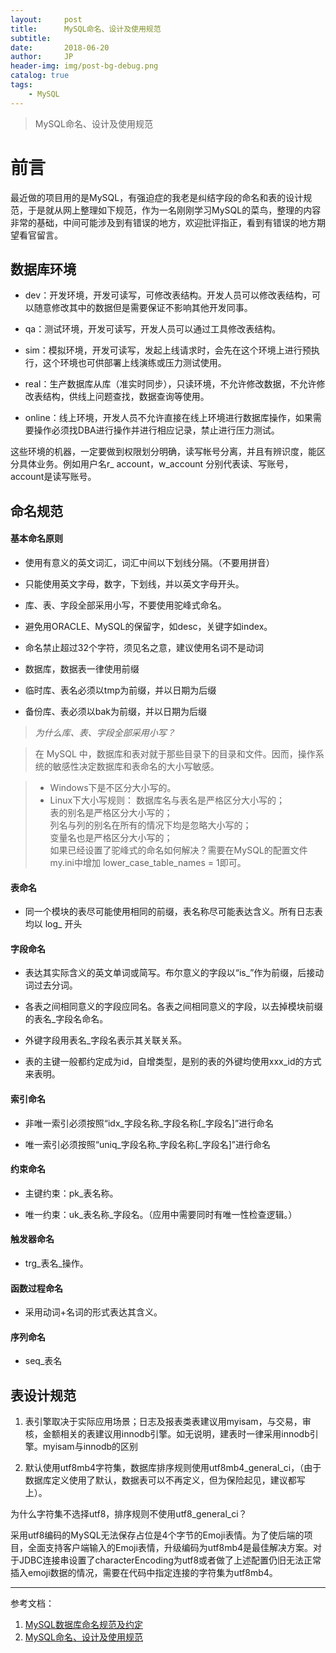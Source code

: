 ```yaml
---
layout:     post
title:      MySQL命名、设计及使用规范
subtitle:   
date:       2018-06-20
author:     JP
header-img: img/post-bg-debug.png
catalog: true
tags:
    - MySQL
---
```


> MySQL命名、设计及使用规范

# 前言

最近做的项目用的是MySQL，有强迫症的我老是纠结字段的命名和表的设计规范，于是就从网上整理如下规范，作为一名刚刚学习MySQL的菜鸟，整理的内容非常的基础，中间可能涉及到有错误的地方，欢迎批评指正，看到有错误的地方期望看官留言。


## 数据库环境



- dev：开发环境，开发可读写，可修改表结构。开发人员可以修改表结构，可以随意修改其中的数据但是需要保证不影响其他开发同事。


- qa：测试环境，开发可读写，开发人员可以通过工具修改表结构。


- sim：模拟环境，开发可读写，发起上线请求时，会先在这个环境上进行预执行，这个环境也可供部署上线演练或压力测试使用。


- real：生产数据库从库（准实时同步），只读环境，不允许修改数据，不允许修改表结构，供线上问题查找，数据查询等使用。


- online：线上环境，开发人员不允许直接在线上环境进行数据库操作，如果需要操作必须找DBA进行操作并进行相应记录，禁止进行压力测试。

这些环境的机器，一定要做到权限划分明确，读写帐号分离，并且有辨识度，能区分具体业务。例如用户名r_ account，w_account 分别代表读、写账号，account是读写账号。

## 命名规范

#### 基本命名原则


- 使用有意义的英文词汇，词汇中间以下划线分隔。（不要用拼音）


- 只能使用英文字母，数字，下划线，并以英文字母开头。


- 库、表、字段全部采用小写，不要使用驼峰式命名。


- 避免用ORACLE、MySQL的保留字，如desc，关键字如index。


- 命名禁止超过32个字符，须见名之意，建议使用名词不是动词


- 数据库，数据表一律使用前缀


- 临时库、表名必须以tmp为前缀，并以日期为后缀


- 备份库、表必须以bak为前缀，并以日期为后缀


> *为什么库、表、字段全部采用小写？* 


> 在 MySQL 中，数据库和表对就于那些目录下的目录和文件。因而，操作系统的敏感性决定数据库和表命名的大小写敏感。


> - Windows下是不区分大小写的。
> - Linux下大小写规则：
>  数据库名与表名是严格区分大小写的；<br>
>  表的别名是严格区分大小写的；<br>
>  列名与列的别名在所有的情况下均是忽略大小写的；<br>
>  变量名也是严格区分大小写的；<br>
>  如果已经设置了驼峰式的命名如何解决？需要在MySQL的配置文件my.ini中增加 lower_case_table_names = 1即可。


#### 表命名

- 同一个模块的表尽可能使用相同的前缀，表名称尽可能表达含义。所有日志表均以 log_ 开头

#### 字段命名

- 表达其实际含义的英文单词或简写。布尔意义的字段以“is_”作为前缀，后接动词过去分词。


- 各表之间相同意义的字段应同名。各表之间相同意义的字段，以去掉模块前缀的表名_字段名命名。


- 外键字段用表名_字段名表示其关联关系。


- 表的主键一般都约定成为id，自增类型，是别的表的外键均使用xxx_id的方式来表明。

#### 索引命名

- 非唯一索引必须按照“idx_字段名称_字段名称[_字段名]”进行命名


- 唯一索引必须按照“uniq_字段名称_字段名称[_字段名]”进行命名

#### 约束命名

- 主键约束：pk_表名称。

- 唯一约束：uk_表名称_字段名。（应用中需要同时有唯一性检查逻辑。）
#### 触发器命名



- trg_表名_操作。
#### 函数过程命名



- 采用动词+名词的形式表达其含义。
#### 序列命名



- seq_表名

## 表设计规范


1. 表引擎取决于实际应用场景；日志及报表类表建议用myisam，与交易，审核，金额相关的表建议用innodb引擎。如无说明，建表时一律采用innodb引擎。myisam与innodb的区别


2. 默认使用utf8mb4字符集，数据库排序规则使用utf8mb4_general_ci，（由于数据库定义使用了默认，数据表可以不再定义，但为保险起见，建议都写上）。


为什么字符集不选择utf8，排序规则不使用utf8_general_ci？

采用utf8编码的MySQL无法保存占位是4个字节的Emoji表情。为了使后端的项目，全面支持客户端输入的Emoji表情，升级编码为utf8mb4是最佳解决方案。对于JDBC连接串设置了characterEncoding为utf8或者做了上述配置仍旧无法正常插入emoji数据的情况，需要在代码中指定连接的字符集为utf8mb4。


---
参考文档：<br>

1. [MySQL数据库命名规范及约定](https://blog.csdn.net/sinat_29519243/article/details/70187040)<br>
2. [MySQL命名、设计及使用规范](https://www.biaodianfu.com/mysql-best-practices.html)<br>











